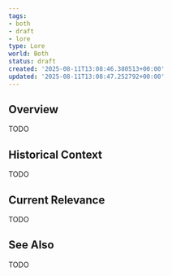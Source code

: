 ```yaml
---
tags:
- both
- draft
- lore
type: Lore
world: Both
status: draft
created: '2025-08-11T13:08:46.380513+00:00'
updated: '2025-08-11T13:08:47.252792+00:00'
---
```



## Overview

TODO
## Historical Context

TODO
## Current Relevance

TODO
## See Also

TODO
